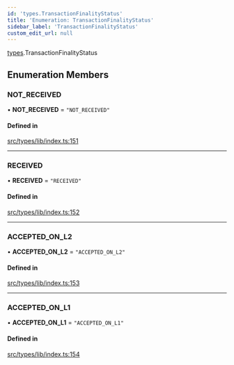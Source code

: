 ```yaml
---
id: 'types.TransactionFinalityStatus'
title: 'Enumeration: TransactionFinalityStatus'
sidebar_label: 'TransactionFinalityStatus'
custom_edit_url: null
---
```


[types](../namespaces/types.md).TransactionFinalityStatus

## Enumeration Members

### NOT_RECEIVED

• **NOT_RECEIVED** = `"NOT_RECEIVED"`

#### Defined in

[src/types/lib/index.ts:151](https://github.com/starknet-io/starknet.js/blob/v5.19.5/src/types/lib/index.ts#L151)

---

### RECEIVED

• **RECEIVED** = `"RECEIVED"`

#### Defined in

[src/types/lib/index.ts:152](https://github.com/starknet-io/starknet.js/blob/v5.19.5/src/types/lib/index.ts#L152)

---

### ACCEPTED_ON_L2

• **ACCEPTED_ON_L2** = `"ACCEPTED_ON_L2"`

#### Defined in

[src/types/lib/index.ts:153](https://github.com/starknet-io/starknet.js/blob/v5.19.5/src/types/lib/index.ts#L153)

---

### ACCEPTED_ON_L1

• **ACCEPTED_ON_L1** = `"ACCEPTED_ON_L1"`

#### Defined in

[src/types/lib/index.ts:154](https://github.com/starknet-io/starknet.js/blob/v5.19.5/src/types/lib/index.ts#L154)
